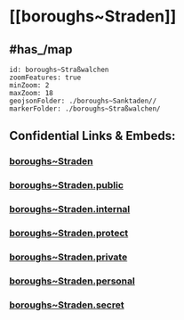 # [[boroughs~Straden]] 


## #has_/map  



```leaflet
id: boroughs~Straßwalchen
zoomFeatures: true 
minZoom: 2 
maxZoom: 18
geojsonFolder: ./boroughs~Sanktaden//
markerFolder: ./boroughs~Straßwalchen/
```


## Confidential Links & Embeds: 

### [boroughs~Straden](/_Standards/Earth/Continent/Europe/Europe~Central/Austria/Austrias_States/Steiermark/counties~SM/Südoststeiermark/cities~Südoststeiermark/Straden/boroughs~Straden.md) 

### [boroughs~Straden.public](/_public/Earth/Continent/Europe/Europe~Central/Austria/Austrias_States/Steiermark/counties~SM/Südoststeiermark/cities~Südoststeiermark/Straden/boroughs~Straden.public.md) 

### [boroughs~Straden.internal](/_internal/Earth/Continent/Europe/Europe~Central/Austria/Austrias_States/Steiermark/counties~SM/Südoststeiermark/cities~Südoststeiermark/Straden/boroughs~Straden.internal.md) 

### [boroughs~Straden.protect](/_protect/Earth/Continent/Europe/Europe~Central/Austria/Austrias_States/Steiermark/counties~SM/Südoststeiermark/cities~Südoststeiermark/Straden/boroughs~Straden.protect.md) 

### [boroughs~Straden.private](/_private/Earth/Continent/Europe/Europe~Central/Austria/Austrias_States/Steiermark/counties~SM/Südoststeiermark/cities~Südoststeiermark/Straden/boroughs~Straden.private.md) 

### [boroughs~Straden.personal](/_personal/Earth/Continent/Europe/Europe~Central/Austria/Austrias_States/Steiermark/counties~SM/Südoststeiermark/cities~Südoststeiermark/Straden/boroughs~Straden.personal.md) 

### [boroughs~Straden.secret](/_secret/Earth/Continent/Europe/Europe~Central/Austria/Austrias_States/Steiermark/counties~SM/Südoststeiermark/cities~Südoststeiermark/Straden/boroughs~Straden.secret.md)

